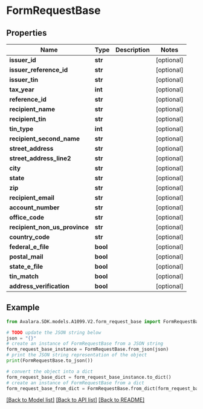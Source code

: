 # FormRequestBase


## Properties

Name | Type | Description | Notes
------------ | ------------- | ------------- | -------------
**issuer_id** | **str** |  | [optional] 
**issuer_reference_id** | **str** |  | [optional] 
**issuer_tin** | **str** |  | [optional] 
**tax_year** | **int** |  | [optional] 
**reference_id** | **str** |  | [optional] 
**recipient_name** | **str** |  | [optional] 
**recipient_tin** | **str** |  | [optional] 
**tin_type** | **int** |  | [optional] 
**recipient_second_name** | **str** |  | [optional] 
**street_address** | **str** |  | [optional] 
**street_address_line2** | **str** |  | [optional] 
**city** | **str** |  | [optional] 
**state** | **str** |  | [optional] 
**zip** | **str** |  | [optional] 
**recipient_email** | **str** |  | [optional] 
**account_number** | **str** |  | [optional] 
**office_code** | **str** |  | [optional] 
**recipient_non_us_province** | **str** |  | [optional] 
**country_code** | **str** |  | [optional] 
**federal_e_file** | **bool** |  | [optional] 
**postal_mail** | **bool** |  | [optional] 
**state_e_file** | **bool** |  | [optional] 
**tin_match** | **bool** |  | [optional] 
**address_verification** | **bool** |  | [optional] 

## Example

```python
from Avalara.SDK.models.A1099.V2.form_request_base import FormRequestBase

# TODO update the JSON string below
json = "{}"
# create an instance of FormRequestBase from a JSON string
form_request_base_instance = FormRequestBase.from_json(json)
# print the JSON string representation of the object
print(FormRequestBase.to_json())

# convert the object into a dict
form_request_base_dict = form_request_base_instance.to_dict()
# create an instance of FormRequestBase from a dict
form_request_base_from_dict = FormRequestBase.from_dict(form_request_base_dict)
```
[[Back to Model list]](../README.md#documentation-for-models) [[Back to API list]](../README.md#documentation-for-api-endpoints) [[Back to README]](../README.md)


